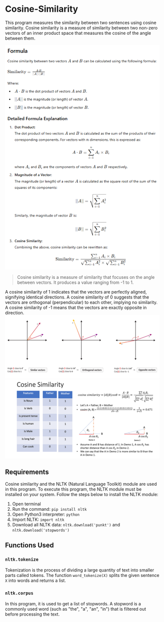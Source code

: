 # Cosine-Similarity

This program measures the similarity between two sentences using cosine similarity. Cosine similarity is a measure of similarity between two non-zero vectors of an inner product space that measures the cosine of the angle between them.


![cosine similarity formula](img/cosine-similarity-formula.png)

> Cosine similarity is a measure of similarity that focuses on the angle between vectors. It produces a value ranging from -1 to 1.

A cosine similarity of 1 indicates that the vectors are perfectly aligned, signifying identical directions.
A cosine similarity of 0 suggests that the vectors are orthogonal (perpendicular) to each other, implying no similarity.
A cosine similarity of -1 means that the vectors are exactly opposite in direction.
![cosine similarity cases](img/cosine-similarity-cases.png)
![cosine similarity cases](img/cosine-similarity-usecases.png)

## Requirements

Cosine similarity and the NLTK (Natural Language Toolkit) module are used in this program. To execute this program, the NLTK module must be installed on your system. Follow the steps below to install the NLTK module:

1. Open terminal 
2. Run the command: `pip install nltk`
3. Open Python3 interpreter: `python`
4. Import NLTK: `import nltk`
5. Download all NLTK data: `nltk.download('punkt')` and `nltk.download('stopwords')`

## Functions Used

### `nltk.tokenize`
Tokenization is the process of dividing a large quantity of text into smaller parts called tokens. The function `word_tokenize(X)` splits the given sentence `X` into words and returns a list.

### `nltk.corpus`
In this program, it is used to get a list of stopwords. A stopword is a commonly used word (such as "the", "a", "an", "in") that is filtered out before processing the text.

